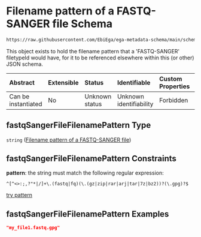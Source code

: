 # Filename pattern of a FASTQ-SANGER file Schema

```txt
https://raw.githubusercontent.com/EbiEga/ega-metadata-schema/main/schemas/EGA.common-definitions.json#/definitions/fastqSangerFileFilenamePattern
```

This object exists to hold the filename pattern that a 'FASTQ-SANGER' filetypeId would have, for it to be referenced elsewhere within this (or other) JSON schema.

| Abstract            | Extensible | Status         | Identifiable            | Custom Properties | Additional Properties | Access Restrictions | Defined In                                                                                           |
| :------------------ | :--------- | :------------- | :---------------------- | :---------------- | :-------------------- | :------------------ | :--------------------------------------------------------------------------------------------------- |
| Can be instantiated | No         | Unknown status | Unknown identifiability | Forbidden         | Allowed               | none                | [EGA.common-definitions.json\*](../../../schemas/EGA.common-definitions.json "open original schema") |

## fastqSangerFileFilenamePattern Type

`string` ([Filename pattern of a FASTQ-SANGER file](ega-12-definitions-filename-pattern-of-a-fastq-sanger-file.md))

## fastqSangerFileFilenamePattern Constraints

**pattern**: the string must match the following regular expression:&#x20;

```regexp
^[^<>:;,?"*|/]+\.(fastq|fq)(\.(gz|zip|rar|arj|tar|7z|bz2))?(\.gpg)?$
```

[try pattern](https://regexr.com/?expression=%5E%5B%5E%3C%3E%3A%3B%2C%3F%22*%7C%2F%5D%2B%5C.\(fastq%7Cfq\)\(%5C.\(gz%7Czip%7Crar%7Carj%7Ctar%7C7z%7Cbz2\)\)%3F\(%5C.gpg\)%3F%24 "try regular expression with regexr.com")

## fastqSangerFileFilenamePattern Examples

```json
"my_file1.fastq.gpg"
```
